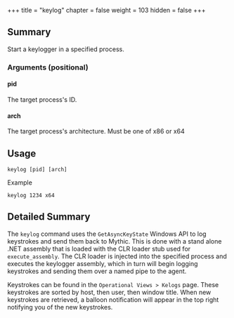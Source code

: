 +++
title = "keylog"
chapter = false
weight = 103
hidden = false
+++

## Summary
Start a keylogger in a specified process.

### Arguments (positional)
#### pid
The target process's ID.

#### arch
The target process's architecture. Must be one of x86 or x64

## Usage
```
keylog [pid] [arch]
```
Example
```
keylog 1234 x64
```

## Detailed Summary
The `keylog` command uses the `GetAsyncKeyState` Windows API to log keystrokes and send them back to Mythic. This is done with a stand alone .NET assembly that is loaded with the CLR loader stub used for `execute_assembly`. The CLR loader is injected into the specified process and executes the keylogger assembly, which in turn will begin logging keystrokes and sending them over a named pipe to the agent.

Keystrokes can be found in the `Operational Views > Kelogs` page. These keystrokes are sorted by host, then user, then window title. When new keystrokes are retrieved, a balloon notification will appear in the top right notifying you of the new keystrokes.